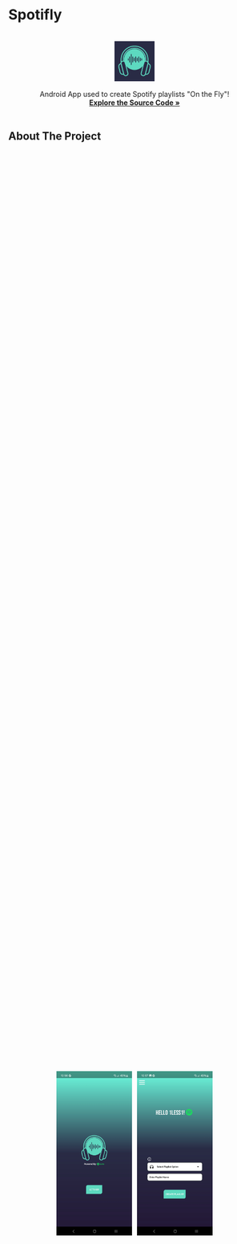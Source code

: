 # Spotifly

<!-- PROJECT LOGO -->
<br />
<div align="center">
  <a href="https://github.com/1less1/Spotifly-App">
    <img src="project images/Spotifly Logo Complete.png" alt="Spotifly Logo" width="80" height="80">
  </a>
  <p align="center">
    Android App used to create Spotify playlists "On the Fly"!
    <br />
    <a href="https://github.com/1less1/Spotifly-App/tree/main/app/src/main"><strong>Explore the Source Code »</strong></a>
    <br />
    <br />
  </p>
</div>

<!-- ABOUT THE PROJECT -->
## About The Project

<div align="center" style="display: flex; justify-content: center; align-items: center; height: 100vh; gap: 10px;">
  <img src="project images/app screenshots/Screenshot_20240508_225626_Spotifly.jpg" style="width: 30%;">
  <img src="project images/app screenshots/Screenshot_20240508_225710_Spotifly.jpg" style="width: 30%;">
</div>

Spotifly is a Spotify companion App that was designed to give users the freedom to generate playlist recommendations on demand. Gone are the days to wait for Spotify to auto generate playlists for you! Spotifly uses the Spotify Web API service to authorize and retrieve user data. The data is then sorted and used in combination with preset themes/genres provided by Spotifly to create playlist recommendations based on user listening habits. The playlists created through Spotifly are automatically uploaded to the user's Spotify Library and are fully customizable! Spotifly hopes to give users a quick way to discover new music. 

How quick is Spotifly?
* Sign in and authorize your Spotify Account 
* Select a playlist option and input a playlist name
* Create the playlist
* Listen in no time!

Spotifly does not guarantee to be fully accurate with playlist recommendations but that is the beauty of finding new tracks. If you don't like what you see, generate a new playlist! No two playlists generated by Spotifly will ever be the same.


### Built With

* [![Android Studio](https://img.shields.io/badge/Android%20Studio-32B768?style=for-the-badge&logo=android-studio&logoColor=white)](https://developer.android.com/studio)
* [![Kotlin](https://img.shields.io/badge/Kotlin-7F52FF?style=for-the-badge&logo=kotlin&logoColor=white)](https://kotlinlang.org/)
* [![Spotify Web API](https://img.shields.io/badge/Spotify-1AB954?style=for-the-badge&logo=spotify&logoColor=white)](https://developer.spotify.com/documentation/web-api/)

<!-- GETTING STARTED -->
## Getting Started

How to install and use Spotifly!

### System Requirements:
* [![Android 8.0 Oreo](https://img.shields.io/badge/Android%208.0%20Oreo-32B768.svg?style=for-the-badge&logo=android&logoColor=white)](https://developer.android.com/about/versions/oreo)
* 100 mb Disk Space
* Internet Connection

### Installation:

_Install the APK and follow the tutorial graphic below!_

1. Download Android APK here: [Spotifly Version 1.0 APK](https://github.com/1less1/Spotifly-App/releases/download/APK/Spotifly.apk)
2. Allow _Unknown App Installs_ from your Browser or File Explorer
3. Install the App

### App Tutorial: 

<div align="left">
  <img src="project images/Spotifly App Tutorial.png" style="width: 65%;">
    
</div>




